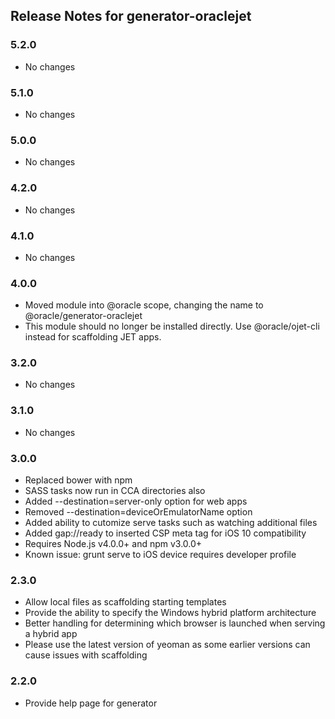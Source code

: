 ## Release Notes for generator-oraclejet ##

### 5.2.0
* No changes

### 5.1.0
* No changes

### 5.0.0
* No changes

### 4.2.0
* No changes

### 4.1.0
* No changes

### 4.0.0
* Moved module into @oracle scope, changing the name to @oracle/generator-oraclejet
* This module should no longer be installed directly.  Use @oracle/ojet-cli instead for scaffolding JET apps.

### 3.2.0
* No changes

### 3.1.0
* No changes

### 3.0.0
* Replaced bower with npm
* SASS tasks now run in CCA directories also
* Added --destination=server-only option for web apps
* Removed --destination=deviceOrEmulatorName option
* Added ability to cutomize serve tasks such as watching additional files
* Added gap://ready to inserted CSP meta tag for iOS 10 compatibility
* Requires Node.js v4.0.0+ and npm v3.0.0+
* Known issue: grunt serve to iOS device requires developer profile

### 2.3.0
* Allow local files as scaffolding starting templates
* Provide the ability to specify the Windows hybrid platform architecture
* Better handling for determining which browser is launched when serving a hybrid app
* Please use the latest version of yeoman as some earlier versions can cause issues with scaffolding

### 2.2.0

* Provide help page for generator
